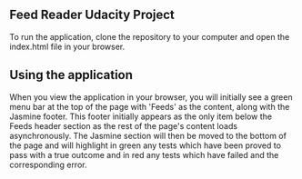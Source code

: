 ## Feed Reader Udacity Project

To run the application, clone the repository to your computer and open the index.html file in your browser.

## Using the application

When you view the application in your browser, you will initially see a green menu bar at the top of the page with 
'Feeds' as the content, along with the Jasmine footer. This footer initially appears as the only item below the Feeds 
header section as the rest of the page's content loads asynchronously. The Jasmine section will then be moved to the 
bottom of the page and will highlight in green any tests which have been proved to pass with a true outcome and in red 
any tests which have failed and the corresponding error.